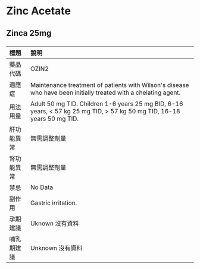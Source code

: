 # Zinc Acetate

## Zinca 25mg

##### 

| 標題       | 說明                                                                                                                    |
|:-----------|:------------------------------------------------------------------------------------------------------------------------|
| 藥品代碼   | OZIN2                                                                                                                   |
| 適應症     | Maintenance treatment of patients with Wilson's disease who have been initially treated with a chelating agent.         |
| 用法用量   | Adult 50 mg TID. Children 1-6 years 25 mg BID, 6-16 years, < 57 kg 25 mg TID, > 57 kg 50 mg TID, 16-18 years 50 mg TID. |
| 肝功能異常 | 無需調整劑量                                                                                                            |
| 腎功能異常 | 無需調整劑量                                                                                                            |
| 禁忌       | No Data                                                                                                                 |
| 副作用     | Gastric irritation.                                                                                                     |
| 孕期建議   | Uknown 沒有資料                                                                                                         |
| 哺乳期建議 | Unknown 沒有資料                                                                                                        |

